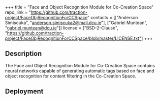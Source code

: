 +++
title = "Face and Object Recognition Module for Co-Creation Space"
repo_link = "https://github.com/traction-project/FaceObjRecognitionForCCSpace"
contacts = [["Anderson Simiscuka", "anderson.simiscuka2@mail.dcu.ie"], ["Gabriel Muntean", "gabriel.muntean@dcu.ie"]]
license = ["BSD-2-Clause", "https://github.com/traction-project/FaceObjRecognitionForCCSpace/blob/master/LICENSE.txt"]
+++

## Description

The Face and Object Recognition Module for Co-Creation Space contains neural networks capable of generating automatic tags based on face and object recognition for content filtering in the Co-Creation Space.

## Deployment
